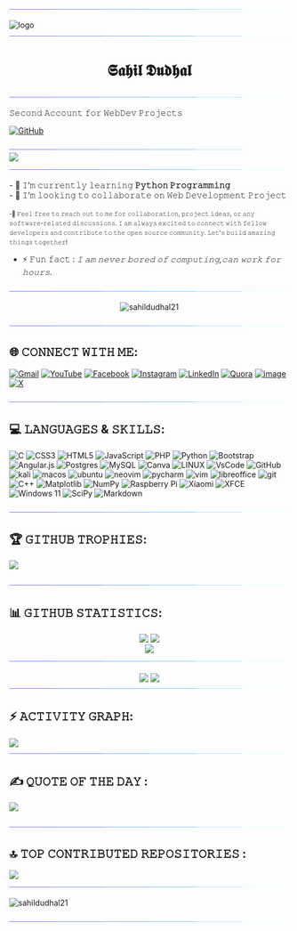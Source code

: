 <img src="https://github.com/SAHILDUDHAL21/SAHILDUDHAL21/blob/main/line11.gif">

![logo](https://github.com/SAHILDUDHAL21/SAHILDUDHAL21/blob/main/20240303_1927361-ezgif.com-video-to-gif-converter.gif)
<img src="https://github.com/SAHILDUDHAL21/SAHILDUDHAL21/blob/main/line11.gif">

<h1 align="center">𝕾𝖆𝖍𝖎𝖑 𝕯𝖚𝖉𝖍𝖆𝖑</h1>
<img src="https://github.com/SAHILDUDHAL21/SAHILDUDHAL21/blob/main/line11.gif">
<p align="centre">
𝚂𝚎𝚌𝚘𝚗𝚍 𝙰𝚌𝚌𝚘𝚞𝚗𝚝 𝚏𝚘𝚛 𝚆𝚎𝚋𝙳𝚎𝚟 𝙿𝚛𝚘𝚓𝚎𝚌𝚝𝚜

[![GitHub](https://img.shields.io/badge/github-%23121011.svg?style=for-the-badge&logo=github&logoColor=white)](https://github.com/SahilDProjects)

</p>

<!-- <h4 align="center">𝙰 𝚙𝚊𝚜𝚜𝚒𝚘𝚗𝚊𝚝𝚎 𝚙𝚛𝚘𝚐𝚛𝚊𝚖𝚖𝚎𝚛 𝚏𝚛𝚘𝚖 𝙸𝚗𝚍𝚒𝚊</h4> -->
<img src="https://github.com/SAHILDUDHAL21/SAHILDUDHAL21/blob/main/line11.gif">
<img height="20%"  align="centre" src="https://github.com/SAHILDUDHAL21/SAHILDUDHAL21/blob/main/IMG_20230828_202253.jpg">
<img src="https://github.com/SAHILDUDHAL21/SAHILDUDHAL21/blob/main/line11.gif">
<p align="centre">
- 🌱 𝙸’𝚖 𝚌𝚞𝚛𝚛𝚎𝚗𝚝𝚕𝚢 𝚕𝚎𝚊𝚛𝚗𝚒𝚗𝚐 <b>𝙿𝚢𝚝𝚑𝚘𝚗 𝙿𝚛𝚘𝚐𝚛𝚊𝚖𝚖𝚒𝚗𝚐</b>
<br>
- 👯 𝙸’𝚖 𝚕𝚘𝚘𝚔𝚒𝚗𝚐 𝚝𝚘 𝚌𝚘𝚕𝚕𝚊𝚋𝚘𝚛𝚊𝚝𝚎 𝚘𝚗 𝚆𝚎𝚋 𝙳𝚎𝚟𝚎𝚕𝚘𝚙𝚖𝚎𝚗𝚝 𝙿𝚛𝚘𝚓𝚎𝚌𝚝
 <br>
 <font size="1">
  
-🎫️ 𝙵𝚎𝚎𝚕 𝚏𝚛𝚎𝚎 𝚝𝚘 𝚛𝚎𝚊𝚌𝚑 𝚘𝚞𝚝 𝚝𝚘 𝚖𝚎 𝚏𝚘𝚛 𝚌𝚘𝚕𝚕𝚊𝚋𝚘𝚛𝚊𝚝𝚒𝚘𝚗, 𝚙𝚛𝚘𝚓𝚎𝚌𝚝 𝚒𝚍𝚎𝚊𝚜, 𝚘𝚛 𝚊𝚗𝚢 𝚜𝚘𝚏𝚝𝚠𝚊𝚛𝚎-𝚛𝚎𝚕𝚊𝚝𝚎𝚍 𝚍𝚒𝚜𝚌𝚞𝚜𝚜𝚒𝚘𝚗𝚜. 𝙸 𝚊𝚖 𝚊𝚕𝚠𝚊𝚢𝚜 𝚎𝚡𝚌𝚒𝚝𝚎𝚍 𝚝𝚘 𝚌𝚘𝚗𝚗𝚎𝚌𝚝 𝚠𝚒𝚝𝚑 𝚏𝚎𝚕𝚕𝚘𝚠 𝚍𝚎𝚟𝚎𝚕𝚘𝚙𝚎𝚛𝚜 𝚊𝚗𝚍 𝚌𝚘𝚗𝚝𝚛𝚒𝚋𝚞𝚝𝚎 𝚝𝚘 𝚝𝚑𝚎 𝚘𝚙𝚎𝚗 𝚜𝚘𝚞𝚛𝚌𝚎 𝚌𝚘𝚖𝚖𝚞𝚗𝚒𝚝𝚢. 𝙻𝚎𝚝'𝚜 𝚋𝚞𝚒𝚕𝚍 𝚊𝚖𝚊𝚣𝚒𝚗𝚐 𝚝𝚑𝚒𝚗𝚐𝚜 𝚝𝚘𝚐𝚎𝚝𝚑𝚎𝚛! </font>
<br>
- ⚡ 𝙵𝚞𝚗 𝚏𝚊𝚌𝚝 : <i>𝙸 𝚊𝚖 𝚗𝚎𝚟𝚎𝚛 𝚋𝚘𝚛𝚎𝚍 𝚘𝚏 𝚌𝚘𝚖𝚙𝚞𝚝𝚒𝚗𝚐,𝚌𝚊𝚗 𝚠𝚘𝚛𝚔 𝚏𝚘𝚛 𝚑𝚘𝚞𝚛𝚜.</i>
</p> <!-- kay re bhuspangya  -->
<img src="https://github.com/SAHILDUDHAL21/SAHILDUDHAL21/blob/main/line11.gif">
<p align="center"> <img src="https://komarev.com/ghpvc/?username=sahildudhal21&label=Profile+views&color=0e75b6&style=flat" alt="sahildudhal21"/></p>
<img src="https://github.com/SAHILDUDHAL21/SAHILDUDHAL21/blob/main/line11.gif">

## 🌐 𝙲𝙾𝙽𝙽𝙴𝙲𝚃 𝚆𝙸𝚃𝙷 𝙼𝙴:
[![Gmail](https://img.shields.io/badge/-Gmail-c14438?logo=Gmail&logoColor=white)](mailto:sahildudhal1364@gmail.com)
[![YouTube](https://img.shields.io/badge/YouTube-%23FF0000.svg?logo=YouTube&logoColor=white)](https://youtube.com/@SahilDudhal-zw1ls?si=VElusezMkc-7qL_m)
[![Facebook](https://img.shields.io/badge/Facebook-%231877F2.svg?logo=Facebook&logoColor=white)](https://facebook.com/profile.php?id=100093981682490) [![Instagram](https://img.shields.io/badge/Instagram-%23E4405F.svg?logo=Instagram&logoColor=white)](https://www.instagram.com/sahil_dudhal_1311) [![LinkedIn](https://img.shields.io/badge/LinkedIn-%230077B5.svg?logo=linkedin&logoColor=white)](https://linkedin.com/in/sahil-dudhal-1b11b925a) [![Quora](https://img.shields.io/badge/Quora-%23B92B27.svg?logo=Quora&logoColor=white)](https://quora.com/profile/Sahil-Dudhal?ch=10&oid=2154182190&share=6cf86f0a&srid=hjD9gj&target_type=user)
[![image](https://img.shields.io/badge/Telegram-2CA5E0?logo=telegram&logoColor=white)](http://t.me/Sahil_Dudhal) 
[![X](https://img.shields.io/badge/X-black.svg?logo=X&logoColor=white)](https://x.com/sahild1311) 

<img src="https://github.com/SAHILDUDHAL21/SAHILDUDHAL21/blob/main/line11.gif">

## 💻 𝙻𝙰𝙽𝙶𝚄𝙰𝙶𝙴𝚂 & 𝚂𝙺𝙸𝙻𝙻𝚂:
![C](https://img.shields.io/badge/c-%2300599C.svg?style=flat&logo=c&logoColor=white) ![CSS3](https://img.shields.io/badge/css3-%231572B6.svg?style=flat&logo=css3&logoColor=white) ![HTML5](https://img.shields.io/badge/html5-%23E34F26.svg?style=flat&logo=html5&logoColor=white) ![JavaScript](https://img.shields.io/badge/javascript-%23323330.svg?style=flat&logo=javascript&logoColor=%23F7DF1E) ![PHP](https://img.shields.io/badge/php-%23777BB4.svg?style=flat&logo=php&logoColor=white) ![Python](https://img.shields.io/badge/python-3670A0?style=flat&logo=python&logoColor=ffdd54) ![Bootstrap](https://img.shields.io/badge/bootstrap-%23563D7C.svg?style=flat&logo=bootstrap&logoColor=white) ![Angular.js](https://img.shields.io/badge/angular.js-%23E23237.svg?style=flat&logo=angularjs&logoColor=white) ![Postgres](https://img.shields.io/badge/postgres-%23316192.svg?style=flat&logo=postgresql&logoColor=white) ![MySQL](https://img.shields.io/badge/mysql-%2300f.svg?style=flat&logo=mysql&logoColor=white) ![Canva](https://img.shields.io/badge/Canva-%2300C4CC.svg?style=flat&logo=Canva&logoColor=white) ![LINUX](https://img.shields.io/badge/Linux-FCC624?style=flat&logo=linux&logoColor=black) 
![VsCode](https://img.shields.io/badge/Visual_Studio-5C2D91?style=flat&logo=visual%20studio&logoColor=white) ![GitHub](https://img.shields.io/badge/GitHub-%23121011.svg?style=flat&logo=github&logoColor=white) ![kali](https://img.shields.io/badge/Kali_Linux-557C94?style=flat&logo=kali-linux&logoColor=white) ![macos](https://img.shields.io/badge/mac%20os-000000?style=flate&logo=apple&logoColor=white) ![ubuntu](https://img.shields.io/badge/Ubuntu-E95420?style=flat&logo=ubuntu&logoColor=white) ![neovim](https://img.shields.io/badge/NeoVim-%2357A143.svg?&style=flat&logo=neovim&logoColor=white) 
![pycharm](https://img.shields.io/badge/PyCharm-000000.svg?&style=flat&logo=PyCharm&logoColor=white) 
![vim](https://img.shields.io/badge/VIM-%2311AB00.svg?&style=flat&logo=vim&logoColor=white) 
![libreoffice](https://img.shields.io/badge/LibreOffice-18A303?style=flat&logo=LibreOffice&logoColor=white) 
![git](https://img.shields.io/badge/GIT-E44C30?style=flat&logo=git&logoColor=white) ![C++](https://img.shields.io/badge/c++-%2300599C.svg?style=flat&logo=c%2B%2B&logoColor=white) ![Matplotlib](https://img.shields.io/badge/Matplotlib-%23ffffff.svg?style=flat&logo=Matplotlib&logoColor=black) ![NumPy](https://img.shields.io/badge/numpy-%23013243.svg?style=flat&logo=numpy&logoColor=white) ![Raspberry Pi](https://img.shields.io/badge/-RaspberryPi-C51A4A?style=flat&logo=Raspberry-Pi) ![Xiaomi](https://img.shields.io/badge/Xiaomi-%23FF6900.svg?style=flat&logo=xiaomi&logoColor=white)
![XFCE](https://img.shields.io/badge/XFCE-%232284F2.svg?style=flat&logo=xfce&logoColor=white)
![Windows 11](https://img.shields.io/badge/Windows%2011-%230079d5.svg?style=flat&logo=Windows%2011&logoColor=white)
![SciPy](https://img.shields.io/badge/SciPy-%230C55A5.svg?style=flat&logo=scipy&logoColor=%white)
![Markdown](https://img.shields.io/badge/markdown-%23000000.svg?style=flat&logo=markdown&logoColor=white)

<img src="https://github.com/SAHILDUDHAL21/SAHILDUDHAL21/blob/main/line11.gif">

## 🏆 𝙶𝙸𝚃𝙷𝚄𝙱 𝚃𝚁𝙾𝙿𝙷𝙸𝙴𝚂:
![](https://github-profile-trophy.vercel.app/?username=SAHILDUDHAL21&theme=radical&no-frame=false&no-bg=false&margin-w=4)

<img src="https://github.com/SAHILDUDHAL21/SAHILDUDHAL21/blob/main/line11.gif">

## 📊 𝙶𝙸𝚃𝙷𝚄𝙱 𝚂𝚃𝙰𝚃𝙸𝚂𝚃𝙸𝙲𝚂:
<div align="center">
<!-- kay re benstrock -->

![](https://github-readme-stats.vercel.app/api?username=SAHILDUDHAL21&theme=blue-green&hide_border=false&include_all_commits=false&count_private=true&langs_count=50&disable_animations=false)
![](https://github-readme-streak-stats.herokuapp.com/?user=SAHILDUDHAL21&theme=blue-green&hide_border=false&disable_animations=false)<br/>
![](https://github-readme-stats.vercel.app/api/top-langs/?username=SAHILDUDHAL21&theme=blue-green&hide_border=false&include_all_commits=false&count_private=true&layout=compact&langs_count=50&disable_animations=false)
<img src="https://github.com/SAHILDUDHAL21/SAHILDUDHAL21/blob/main/line11.gif">
</div>
<!-- kay kartoy itha re mc -->
<div align="center">
 
<img align="center" src="http://github-profile-summary-cards.vercel.app/api/cards/productive-time?username=sahildudhal21&theme=blue_green" height="180em" />
<img align="center" src="http://github-profile-summary-cards.vercel.app/api/cards/profile-details?username=sahildudhal21&theme=blue_green" height="180em" />
</div> 

<!-- tuza aai la bc -->

<img src="https://github.com/SAHILDUDHAL21/SAHILDUDHAL21/blob/main/line11.gif">

## ⚡ 𝙰𝙲𝚃𝙸𝚅𝙸𝚃𝚈 𝙶𝚁𝙰𝙿𝙷:
<img align="center" src="https://github-readme-activity-graph.vercel.app/graph?username=sahildudhal21&theme=react-dark"/>
<img src="https://github.com/SAHILDUDHAL21/SAHILDUDHAL21/blob/main/line11.gif">

<!-- jaa pustakat aai bap bg itha nako dok lau -->

## ✍️ 𝚀𝚄𝙾𝚃𝙴 𝙾𝙵 𝚃𝙷𝙴 𝙳𝙰𝚈 :
![](https://quotes-github-readme.vercel.app/api?type=horizontal&theme=merko)

<img src="https://github.com/SAHILDUDHAL21/SAHILDUDHAL21/blob/main/line11.gif">

<!-- fu*k you  -->

## 🔝 𝚃𝙾𝙿 𝙲𝙾𝙽𝚃𝚁𝙸𝙱𝚄𝚃𝙴𝙳 𝚁𝙴𝙿𝙾𝚂𝙸𝚃𝙾𝚁𝙸𝙴𝚂 :
![](https://github-contributor-stats.vercel.app/api?username=sahildudhal21&limit=7&theme=blue-green&combine_all_yearly_contributions=true&langs_count=50)
<img src="https://github.com/SAHILDUDHAL21/SAHILDUDHAL21/blob/main/line11.gif">
 <p align="left"> <img src="https://komarev.com/ghpvc/?username=sahildudhal21&label=Profile+views&color=0e75b6&style=flat" alt="sahildudhal21" /> </p>
<img src="https://github.com/SAHILDUDHAL21/SAHILDUDHAL21/blob/main/line11.gif">

<!-- Amma bhen pe aa jaunga -->
